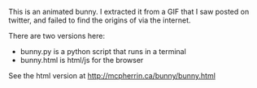 This is an animated bunny.  I extracted it from a GIF that I saw posted on
twitter, and failed to find the origins of via the internet.

There are two versions here:

 * bunny.py is a python script that runs in a terminal
 * bunny.html is html/js for the browser

See the html version at http://mcpherrin.ca/bunny/bunny.html
